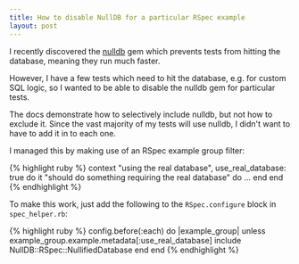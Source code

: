 ```yaml
---
title: How to disable NullDB for a particular RSpec example
layout: post
---
```

I recently discovered the [nulldb] gem which prevents tests from hitting the database, meaning they run much faster.

However, I have a few tests which need to hit the database, e.g. for custom SQL logic, so I wanted to be able to disable the nulldb gem for particular tests.

The docs demonstrate how to selectively include nulldb, but not how to exclude it.
Since the vast majority of my tests will use nulldb, I didn't want to have to add it in to each one.

I managed this by making use of an RSpec example group filter:

{% highlight ruby %}
context "using the real database", use_real_database: true do
  it "should do something requiring the real database" do
    ...
  end
end
{% endhighlight %}

To make this work, just add the following to the `RSpec.configure` block in
`spec_helper.rb`:

{% highlight ruby %}
config.before(:each) do |example_group|
  unless example_group.example.metadata[:use_real_database]
    include NullDB::RSpec::NullifiedDatabase
  end
end
{% endhighlight %}

[nulldb]: "http://github.com/nulldb/nulldb"

